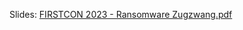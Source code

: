 Slides: [FIRSTCON 2023 - Ransomware Zugzwang.pdf](https://github.com/tropChaud/Presentations/blob/main/2023_06_FIRSTCON/FIRSTCON%202023%20-%20Ransomware%20Zugzwang.pdf)

